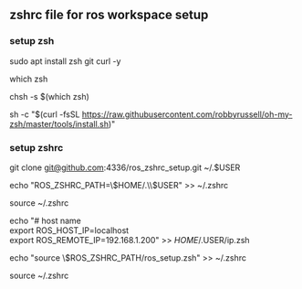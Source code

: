 ## zshrc file for ros workspace setup

### setup zsh

sudo apt install zsh git curl -y

which zsh

chsh -s $(which zsh)

sh -c "$(curl -fsSL https://raw.githubusercontent.com/robbyrussell/oh-my-zsh/master/tools/install.sh)"

### setup zshrc

git clone git@github.com:4336/ros_zshrc_setup.git ~/.$USER

echo "ROS_ZSHRC_PATH=\\$HOME/.\\$USER" >> ~/.zshrc

source ~/.zshrc

echo "# host name  
export ROS_HOST_IP=localhost  
export ROS_REMOTE_IP=192.168.1.200" >> $HOME/.$USER/ip.zsh

echo "source \\$ROS_ZSHRC_PATH/ros_setup.zsh" >> ~/.zshrc

source ~/.zshrc
